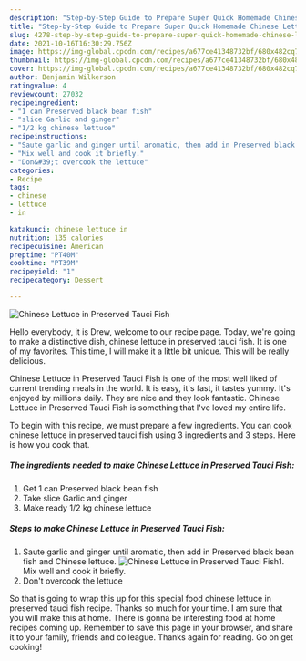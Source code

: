 ```yaml
---
description: "Step-by-Step Guide to Prepare Super Quick Homemade Chinese Lettuce in Preserved Tauci Fish"
title: "Step-by-Step Guide to Prepare Super Quick Homemade Chinese Lettuce in Preserved Tauci Fish"
slug: 4278-step-by-step-guide-to-prepare-super-quick-homemade-chinese-lettuce-in-preserved-tauci-fish
date: 2021-10-16T16:30:29.756Z
image: https://img-global.cpcdn.com/recipes/a677ce41348732bf/680x482cq70/chinese-lettuce-in-preserved-tauci-fish-recipe-main-photo.jpg
thumbnail: https://img-global.cpcdn.com/recipes/a677ce41348732bf/680x482cq70/chinese-lettuce-in-preserved-tauci-fish-recipe-main-photo.jpg
cover: https://img-global.cpcdn.com/recipes/a677ce41348732bf/680x482cq70/chinese-lettuce-in-preserved-tauci-fish-recipe-main-photo.jpg
author: Benjamin Wilkerson
ratingvalue: 4
reviewcount: 27032
recipeingredient:
- "1 can Preserved black bean fish"
- "slice Garlic and ginger"
- "1/2 kg chinese lettuce"
recipeinstructions:
- "Saute garlic and ginger until aromatic, then add in Preserved black bean fish and Chinese lettuce."
- "Mix well and cook it briefly."
- "Don&#39;t overcook the lettuce"
categories:
- Recipe
tags:
- chinese
- lettuce
- in

katakunci: chinese lettuce in 
nutrition: 135 calories
recipecuisine: American
preptime: "PT40M"
cooktime: "PT39M"
recipeyield: "1"
recipecategory: Dessert

---
```



![Chinese Lettuce in Preserved Tauci Fish](https://img-global.cpcdn.com/recipes/a677ce41348732bf/680x482cq70/chinese-lettuce-in-preserved-tauci-fish-recipe-main-photo.jpg)

Hello everybody, it is Drew, welcome to our recipe page. Today, we're going to make a distinctive dish, chinese lettuce in preserved tauci fish. It is one of my favorites. This time, I will make it a little bit unique. This will be really delicious.



Chinese Lettuce in Preserved Tauci Fish is one of the most well liked of current trending meals in the world. It is easy, it's fast, it tastes yummy. It's enjoyed by millions daily. They are nice and they look fantastic. Chinese Lettuce in Preserved Tauci Fish is something that I've loved my entire life.


To begin with this recipe, we must prepare a few ingredients. You can cook chinese lettuce in preserved tauci fish using 3 ingredients and 3 steps. Here is how you cook that.

<!--inarticleads1-->

##### The ingredients needed to make Chinese Lettuce in Preserved Tauci Fish:

1. Get 1 can Preserved black bean fish
1. Take slice Garlic and ginger
1. Make ready 1/2 kg chinese lettuce




<!--inarticleads2-->

##### Steps to make Chinese Lettuce in Preserved Tauci Fish:

1. Saute garlic and ginger until aromatic, then add in Preserved black bean fish and Chinese lettuce.
<img src="https://img-global.cpcdn.com/steps/16c66262b7453ef2/160x128cq70/chinese-lettuce-in-preserved-tauci-fish-recipe-step-1-photo.jpg" alt="Chinese Lettuce in Preserved Tauci Fish">1. Mix well and cook it briefly.
1. Don&#39;t overcook the lettuce




So that is going to wrap this up for this special food chinese lettuce in preserved tauci fish recipe. Thanks so much for your time. I am sure that you will make this at home. There is gonna be interesting food at home recipes coming up. Remember to save this page in your browser, and share it to your family, friends and colleague. Thanks again for reading. Go on get cooking!
